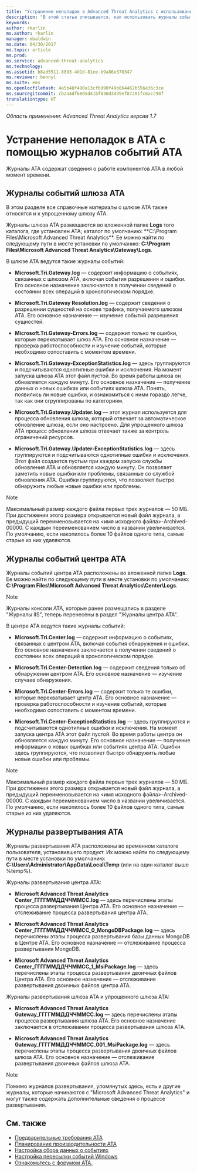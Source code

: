 ```yaml
---
title: "Устранение неполадок в Advanced Threat Analytics с использованием журналов | Документация Майкрософт"
description: "В этой статье описывается, как использовать журналы событий ATA для устранения неполадок"
keywords: 
author: rkarlin
ms.author: rkarlin
manager: mbaldwin
ms.date: 04/30/2017
ms.topic: article
ms.prod: 
ms.service: advanced-threat-analytics
ms.technology: 
ms.assetid: b8ad5511-8893-4d1d-81ee-b9a86e378347
ms.reviewer: bennyl
ms.suite: ems
ms.openlocfilehash: 4a5b48f490a13cfb990f49b864462b556e36c3ce
ms.sourcegitcommit: cb2a4df6805d41bf030d3439ef87281fc6acc98f
translationtype: HT
---
```

*Область применения: Advanced Threat Analytics версии 1.7*



# <a name="troubleshooting-ata-using-the-ata-logs"></a>Устранение неполадок в ATA с помощью журналов событий ATA
Журналы ATA содержат сведения о работе компонентов ATA в любой момент времени.

## <a name="ata-gateway-logs"></a>Журналы событий шлюза ATA
В этом разделе все справочные материалы о шлюзе ATA также относятся и к упрощенному шлюзу ATA. 

Журналы шлюза ATA размещаются во вложенной папке **Logs** того каталога, где установлен ATA; каталог по умолчанию: **C:\Program Files\Microsoft Advanced Threat Analytics\**. Ее можно найти по следующему пути в месте установки по умолчанию: **C:\Program Files\Microsoft Advanced Threat Analytics\Gateway\Logs**.

В шлюзе ATA ведутся такие журналы событий:

-   **Microsoft.Tri.Gateway.log** — содержит информацию о событиях, связанных с шлюзом ATA, включая события разрешения и ошибки. Его основное назначение заключается в получении сведений о состоянии всех операций в хронологическом порядке.

-   **Microsoft.Tri.Gateway Resolution.log** — содержит сведения о разрешении сущностей на основе трафика, получаемого шлюзом ATA. Его основное назначение — изучение событий разрешения сущностей.

-   **Microsoft.Tri.Gateway-Errors.log** — содержит только те ошибки, которые перехватывает шлюз ATA. Его основное назначение — проверка работоспособности и изучение событий, которые необходимо сопоставить с моментом времени.

-   **Microsoft.Tri.Gateway-ExceptionStatistics.log** — здесь группируются и подсчитываются однотипные ошибки и исключения.
    На момент запуска шлюза ATA этот файл пустой. Во время работы шлюза он обновляется каждую минуту. Его основное назначение — получение данных о новых ошибках или событиях шлюза ATA. Понять, появились ли новые ошибки, и ознакомиться с ними гораздо легче, так как они сгруппированы по категориям.
-    **Microsoft.Tri.Gateway.Updater.log** — этот журнал используется для процесса обновления шлюза, который отвечает за автоматическое обновление шлюза, если оно настроено. Для упрощенного шлюза ATA процесс обновления шлюза отвечает также за контроль ограничений ресурсов.
-    **Microsoft.Tri.Gateway.Updater-ExceptionStatistics.log** — здесь группируются и подсчитываются однотипные ошибки и исключения. Этот файл создается пустым при каждом запуске службы обновления ATA и обновляется каждую минуту. Он позволяет заметить новые ошибки или проблемы, связанные со службой обновления ATA. Ошибки группируются, что позволяет быстро обнаружить любые новые ошибки или проблемы.

> [!NOTE]
> Максимальный размер каждого файла первых трех журналов — 50 МБ. При достижении этого размера открывается новый файл журнала, а предыдущий переименовывается на &lt;имя исходного файла&gt;-Archived-00000. С каждым переименованием число в названии увеличивается. По умолчанию, если накопилось более 10 файлов одного типа, самые старые из них удаляются.

## <a name="ata-center-logs"></a>Журналы событий центра АТА
Журналы событий центра ATA расположены во вложенной папке **Logs**. Ее можно найти по следующему пути в месте установки по умолчанию: **C:\Program Files\Microsoft Advanced Threat Analytics\Center\Logs**.
> [!Note]
> Журналы консоли ATA, которые ранее размещались в разделе "Журналы IIS", теперь перенесены в раздел "Журналы центра ATA".

В центре ATA ведутся такие журналы событий:

-   **Microsoft.Tri.Center.log** — содержит информацию о событиях, связанных с центром ATA, включая события обнаружения и ошибки. Его основное назначение заключается в получении сведений о состоянии всех операций в хронологическом порядке.

-   **Microsoft.Tri.Center-Detection.log** — содержит сведения только об обнаружении центром ATA. Его основное назначение — изучение случаев обнаружения.

-   **Microsoft.Tri.Center-Errors.log** — содержит только те ошибки, которые перехватывает центр ATA. Его основное назначение — проверка работоспособности и изучение событий, которые необходимо сопоставить с моментом времени.

-   **Microsoft.Tri.Center-ExceptionStatistics.log** — здесь группируются и подсчитываются однотипные ошибки и исключения.
    На момент запуска центра ATA этот файл пустой. Во время работы центра он обновляется каждую минуту. Его основное назначение — получение информации о новых ошибках или событиях центра ATA. Ошибки здесь группируются, что позволяет быстро обнаружить любые новые ошибки или проблемы.

> [!NOTE]
> Максимальный размер каждого файла первых трех журналов — 50 МБ. При достижении этого размера открывается новый файл журнала, а предыдущий переименовывается на &lt;имя исходного файла&gt;-Archived-00000. С каждым переименованием число в названии увеличивается. По умолчанию, если накопилось более 10 файлов одного типа, самые старые из них удаляются.


## <a name="ata-deployment-logs"></a>Журналы развертывания ATA
Журналы развертывания ATA расположены во временном каталоге пользователя, установившего продукт. Их можно найти по следующему пути в месте установки по умолчанию: **C:\Users\Administrator\AppData\Local\Temp** (или на один каталог выше %temp%).

Журналы развертывания центра ATA:

-   **Microsoft Advanced Threat Analytics Center_ГГГГММДДЧЧММСС.log** — здесь перечислены этапы процесса развертывания Центра ATA. Его основное назначение — отслеживание процесса развертывания центра ATA.

-   **Microsoft Advanced Threat Analytics Center_ГГГГММДДЧЧММСС_0_MongoDBPackage.log** — здесь перечислены этапы процесса развертывания базы данных MongoDB в Центре ATA. Его основное назначение — отслеживание процесса развертывания MongoDB.

-   **Microsoft Advanced Threat Analytics Center_ГГГГММДДЧЧММСС_1_MsiPackage.log** — здесь перечислены этапы процесса развертывания двоичных файлов Центра ATA. Его основное назначение — отслеживание развертывания двоичных файлов центра ATA.

Журналы развертывания шлюза ATA и упрощенного шлюза ATA:

-   **Microsoft Advanced Threat Analytics Gateway_ГГГГММДДЧЧММСС.log** — здесь перечислены этапы процесса развертывания шлюза ATA. Его основное назначение заключается в отслеживании процесса развертывания шлюза ATA.

-   **Microsoft Advanced Threat Analytics Gateway_ГГГГММДДЧЧММСС_001_MsiPackage.log** — здесь перечислены этапы процесса развертывания двоичных файлов шлюза ATA. Его основное назначение — отслеживание развертывания двоичных файлов шлюза ATA.


> [!NOTE] 
> Помимо журналов развертывания, упомянутых здесь, есть и другие журналы, которые начинаются с "Microsoft Advanced Threat Analytics" и могут также содержать дополнительные сведения о процессе развертывания.


## <a name="see-also"></a>См. также
- [Предварительные требования ATA](/advanced-threat-analytics/plan-design/ata-prerequisites)
- [Планирование производительности ATA](/advanced-threat-analytics/plan-design/ata-capacity-planning)
- [Настройка сбора данных о событиях](/advanced-threat-analytics/deploy-use/configure-event-collection)
- [Настройка пересылки событий Windows](/advanced-threat-analytics/deploy-use/configure-event-collection#configuring-windows-event-forwarding)
- [Ознакомьтесь с форумом ATA.](https://social.technet.microsoft.com/Forums/security/home?forum=mata)
